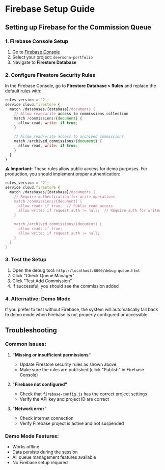 # Firebase Setup Guide

## Setting up Firebase for the Commission Queue

### 1. Firebase Console Setup

1. Go to [Firebase Console](https://console.firebase.google.com/)
2. Select your project: `deersona-portfolio`
3. Navigate to **Firestore Database**

### 2. Configure Firestore Security Rules

In the Firebase Console, go to **Firestore Database > Rules** and replace the default rules with:

```javascript
rules_version = '2';
service cloud.firestore {
  match /databases/{database}/documents {
    // Allow read/write access to commissions collection
    match /commissions/{document} {
      allow read, write: if true;
    }
    
    // Allow read/write access to archived commissions
    match /archived_commissions/{document} {
      allow read, write: if true;
    }
  }
}
```

**⚠️ Important:** These rules allow public access for demo purposes. For production, you should implement proper authentication:

```javascript
rules_version = '2';
service cloud.firestore {
  match /databases/{database}/documents {
    // Require authentication for write operations
    match /commissions/{document} {
      allow read: if true;  // Public read access
      allow write: if request.auth != null;  // Require auth for writes
    }
    
    match /archived_commissions/{document} {
      allow read: if true;
      allow write: if request.auth != null;
    }
  }
}
```

### 3. Test the Setup

1. Open the debug tool: `http://localhost:8000/debug-queue.html`
2. Click "Check Queue Manager"
3. Click "Test Add Commission"
4. If successful, you should see the commission added

### 4. Alternative: Demo Mode

If you prefer to test without Firebase, the system will automatically fall back to demo mode when Firebase is not properly configured or accessible.

## Troubleshooting

### Common Issues:

1. **"Missing or insufficient permissions"**
   - Update Firestore security rules as shown above
   - Make sure the rules are published (click "Publish" in Firebase Console)

2. **"Firebase not configured"**
   - Check that `firebase-config.js` has the correct project settings
   - Verify the API key and project ID are correct

3. **"Network error"**
   - Check internet connection
   - Verify Firebase project is active and not suspended

### Demo Mode Features:

- Works offline
- Data persists during the session
- All queue management features available
- No Firebase setup required
